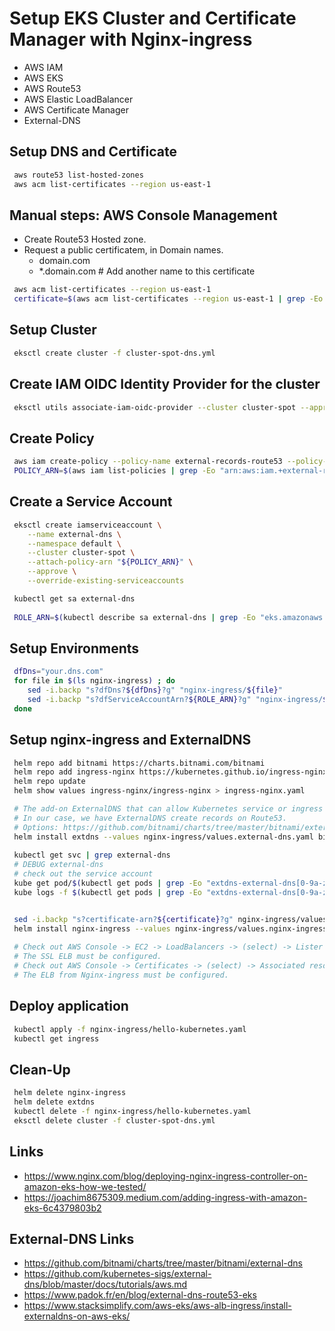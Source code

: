 
# Setup EKS Cluster and Certificate Manager with Nginx-ingress 
- AWS IAM
- AWS EKS
- AWS Route53
- AWS Elastic LoadBalancer
- AWS Certificate Manager
- External-DNS

## Setup DNS and Certificate
```bash
 aws route53 list-hosted-zones
 aws acm list-certificates --region us-east-1
```
## Manual steps: AWS Console Management
- Create Route53 Hosted zone.
- Request a public certificatem, in Domain names.
   - domain.com
   - *.domain.com # Add another name to this certificate
 ```bash
  aws acm list-certificates --region us-east-1
  certificate=$(aws acm list-certificates --region us-east-1 | grep -Eo "arn:aws.+\w")
 ```

## Setup Cluster
```bash
 eksctl create cluster -f cluster-spot-dns.yml
 ```

## Create IAM OIDC Identity Provider for the cluster
```bash
 eksctl utils associate-iam-oidc-provider --cluster cluster-spot --approve
```

## Create Policy
```bash
 aws iam create-policy --policy-name external-records-route53 --policy-document file://nginx-ingress/policy.json
 POLICY_ARN=$(aws iam list-policies | grep -Eo "arn:aws:iam.+external-records-route53")
```

## Create a Service Account
```bash
 eksctl create iamserviceaccount \
    --name external-dns \
    --namespace default \
    --cluster cluster-spot \
    --attach-policy-arn "${POLICY_ARN}" \
    --approve \
    --override-existing-serviceaccounts

 kubectl get sa external-dns
 
 ROLE_ARN=$(kubectl describe sa external-dns | grep -Eo "eks.amazonaws.com/role-arn.+")
```

## Setup Environments
```bash
 dfDns="your.dns.com"
 for file in $(ls nginx-ingress) ; do
    sed -i.backp "s?dfDns?${dfDns}?g" "nginx-ingress/${file}"
    sed -i.backp "s?dfServiceAccountArn?${ROLE_ARN}?g" "nginx-ingress/${file}"
 done
```

## Setup nginx-ingress and ExternalDNS
 ```bash
  helm repo add bitnami https://charts.bitnami.com/bitnami
  helm repo add ingress-nginx https://kubernetes.github.io/ingress-nginx
  helm repo update
  helm show values ingress-nginx/ingress-nginx > ingress-nginx.yaml

  # The add-on ExternalDNS that can allow Kubernetes service or ingress to create DNS records.
  # In our case, we have ExternalDNS create records on Route53. 
  # Options: https://github.com/bitnami/charts/tree/master/bitnami/external-dns
  helm install extdns --values nginx-ingress/values.external-dns.yaml bitnami/external-dns
  
  kubectl get svc | grep external-dns
  # DEBUG external-dns
  # check out the service account
  kube get pod/$(kubectl get pods | grep -Eo "extdns-external-dns[0-9a-zA-Z\-]+" ) -o=yaml | grep "serviceAccount"
  kube logs -f $(kubectl get pods | grep -Eo "extdns-external-dns[0-9a-zA-Z\-]+" )


  sed -i.backp "s?certificate-arn?${certificate}?g" nginx-ingress/values.nginx-ingress.yaml
  helm install nginx-ingress --values nginx-ingress/values.nginx-ingress.yaml ingress-nginx/ingress-nginx
  
  # Check out AWS Console -> EC2 -> LoadBalancers -> (select) -> Lister -> SSL port
  # The SSL ELB must be configured.
  # Check out AWS Console -> Certificates -> (select) -> Associated resources
  # The ELB from Nginx-ingress must be configured.
 ```

## Deploy application
 ```bash
  kubectl apply -f nginx-ingress/hello-kubernetes.yaml
  kubectl get ingress
 ```
 
## Clean-Up
 ```bash
  helm delete nginx-ingress
  helm delete extdns
  kubectl delete -f nginx-ingress/hello-kubernetes.yaml
  eksctl delete cluster -f cluster-spot-dns.yml
 ```



## Links
 - https://www.nginx.com/blog/deploying-nginx-ingress-controller-on-amazon-eks-how-we-tested/
 - https://joachim8675309.medium.com/adding-ingress-with-amazon-eks-6c4379803b2

## External-DNS Links
 - https://github.com/bitnami/charts/tree/master/bitnami/external-dns
 - https://github.com/kubernetes-sigs/external-dns/blob/master/docs/tutorials/aws.md
 - https://www.padok.fr/en/blog/external-dns-route53-eks
 - https://www.stacksimplify.com/aws-eks/aws-alb-ingress/install-externaldns-on-aws-eks/